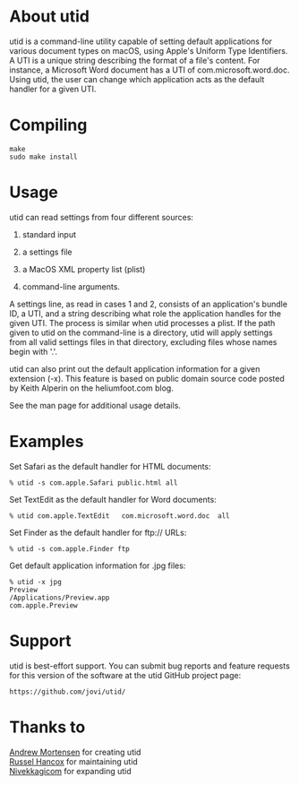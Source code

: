 # About utid
utid is a command-line utility capable of setting default applications for various document types on macOS, using Apple's Uniform Type Identifiers. A UTI is a unique string describing the format of a file's content. For instance, a Microsoft Word document has a UTI of com.microsoft.word.doc. Using utid, the user can change which application acts as the default handler for a given UTI.


# Compiling
    make
    sudo make install

# Usage

utid can read settings from four different sources:

1) standard input

2) a settings file

3) a MacOS XML property list (plist)

4) command-line arguments.

A settings line, as read in cases 1 and 2, consists of an application's bundle ID, a UTI, and a string describing what role the application handles for the given UTI. The process is similar when utid processes a plist. If the path given to utid on the command-line is a directory, utid will apply settings from all valid settings files in that directory, excluding files whose names begin with '.'.

utid can also print out the default application information for a given extension (-x). This feature is based on public domain source code posted by Keith Alperin on the heliumfoot.com blog.

See the man page for additional usage details.

# Examples
Set Safari as the default handler for HTML documents:

	% utid -s com.apple.Safari public.html all

Set TextEdit as the default handler for Word documents:

	% utid com.apple.TextEdit	com.microsoft.word.doc	all

Set Finder as the default handler for ftp:// URLs:

	% utid -s com.apple.Finder ftp

Get default application information for .jpg files:

	% utid -x jpg
	Preview
	/Applications/Preview.app
	com.apple.Preview

# Support
utid is best-effort support. You can submit bug reports and feature requests for this version of the software at the utid GitHub project page:

    https://github.com/jovi/utid/

# Thanks to
[Andrew Mortensen](https://github.com/moretension) for creating utid  
[Russel Hancox](https://github.com/russellhancox) for maintaining utid  
[Nivekkagicom](https://github.com/nivekkagicom) for expanding utid
